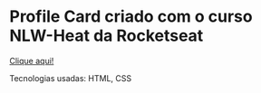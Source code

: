 # Profile Card criado com o curso NLW-Heat da Rocketseat

<a href="https://www.limergrow.com" target="_blank"> Clique aqui! </a>

Tecnologias usadas:
HTML, CSS
